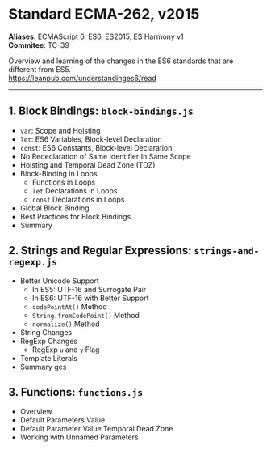 # Standard ECMA-262, v2015

**Aliases**: ECMAScript 6, ES6, ES2015, ES Harmony v1  
**Commitee**: TC-39

Overview and learning of the changes in the ES6 standards that are different from ES5.  
<https://leanpub.com/understandinges6/read>

---

## 1. Block Bindings: `block-bindings.js`

- `var`: Scope and Hoisting
- `let`: ES6 Variables, Block-level Declaration
- `const`: ES6 Constants, Block-level Declaration
- No Redeclaration of Same Identifier In Same Scope
- Hoisting and Temporal Dead Zone (TDZ)
- Block-Binding in Loops
  - Functions in Loops
  - `let` Declarations in Loops
  - `const` Declarations in Loops
- Global Block Binding
- Best Practices for Block Bindings
- Summary

## 2. Strings and Regular Expressions: `strings-and-regexp.js`

- Better Unicode Support
  - In ES5: UTF-16 and Surrogate Pair
  - In ES6: UTF-16 with Better Support
  - `codePointAt()` Method
  - `String.fromCodePoint()` Method
  - `normalize()` Method
- String Changes
- RegExp Changes
  - RegExp `u` and `y` Flag
- Template Literals
- Summary ges

## 3\. Functions: `functions.js`

- Overview
- Default Parameters Value
- Default Parameter Value Temporal Dead Zone
- Working with Unnamed Parameters
